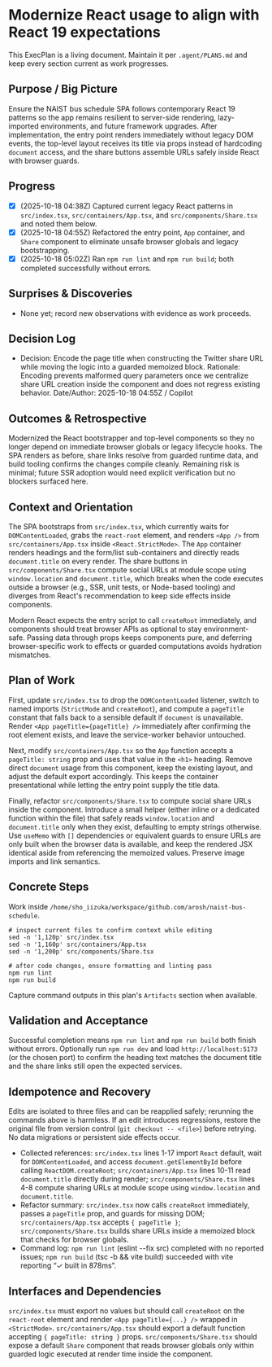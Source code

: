 # Modernize React usage to align with React 19 expectations

This ExecPlan is a living document. Maintain it per `.agent/PLANS.md` and keep every section current as work progresses.

## Purpose / Big Picture

Ensure the NAIST bus schedule SPA follows contemporary React 19 patterns so the app remains resilient to server-side rendering, lazy-imported environments, and future framework upgrades. After implementation, the entry point renders immediately without legacy DOM events, the top-level layout receives its title via props instead of hardcoding `document` access, and the share buttons assemble URLs safely inside React with browser guards.

## Progress

- [x] (2025-10-18 04:38Z) Captured current legacy React patterns in `src/index.tsx`, `src/containers/App.tsx`, and `src/components/Share.tsx` and noted them below.
- [x] (2025-10-18 04:55Z) Refactored the entry point, `App` container, and `Share` component to eliminate unsafe browser globals and legacy bootstrapping.
- [x] (2025-10-18 05:02Z) Ran `npm run lint` and `npm run build`; both completed successfully without errors.

## Surprises & Discoveries

- None yet; record new observations with evidence as work proceeds.

## Decision Log

- Decision: Encode the page title when constructing the Twitter share URL while moving the logic into a guarded memoized block.
    Rationale: Encoding prevents malformed query parameters once we centralize share URL creation inside the component and does not regress existing behavior.
    Date/Author: 2025-10-18 04:55Z / Copilot

## Outcomes & Retrospective

Modernized the React bootstrapper and top-level components so they no longer depend on immediate browser globals or legacy lifecycle hooks. The SPA renders as before, share links resolve from guarded runtime data, and build tooling confirms the changes compile cleanly. Remaining risk is minimal; future SSR adoption would need explicit verification but no blockers surfaced here.

## Context and Orientation

The SPA bootstraps from `src/index.tsx`, which currently waits for `DOMContentLoaded`, grabs the `react-root` element, and renders `<App />` from `src/containers/App.tsx` inside `<React.StrictMode>`. The `App` container renders headings and the form/list sub-containers and directly reads `document.title` on every render. The share buttons in `src/components/Share.tsx` compute social URLs at module scope using `window.location` and `document.title`, which breaks when the code executes outside a browser (e.g., SSR, unit tests, or Node-based tooling) and diverges from React's recommendation to keep side effects inside components.

Modern React expects the entry script to call `createRoot` immediately, and components should treat browser APIs as optional to stay environment-safe. Passing data through props keeps components pure, and deferring browser-specific work to effects or guarded computations avoids hydration mismatches.

## Plan of Work

First, update `src/index.tsx` to drop the `DOMContentLoaded` listener, switch to named imports (`StrictMode` and `createRoot`), and compute a `pageTitle` constant that falls back to a sensible default if `document` is unavailable. Render `<App pageTitle={pageTitle} />` immediately after confirming the root element exists, and leave the service-worker behavior untouched.

Next, modify `src/containers/App.tsx` so the `App` function accepts a `pageTitle: string` prop and uses that value in the `<h1>` heading. Remove direct `document` usage from this component, keep the existing layout, and adjust the default export accordingly. This keeps the container presentational while letting the entry point supply the title data.

Finally, refactor `src/components/Share.tsx` to compute social share URLs inside the component. Introduce a small helper (either inline or a dedicated function within the file) that safely reads `window.location` and `document.title` only when they exist, defaulting to empty strings otherwise. Use `useMemo` with `[]` dependencies or equivalent guards to ensure URLs are only built when the browser data is available, and keep the rendered JSX identical aside from referencing the memoized values. Preserve image imports and link semantics.

## Concrete Steps

Work inside `/home/sho_iizuka/workspace/github.com/arosh/naist-bus-schedule`.

    # inspect current files to confirm context while editing
    sed -n '1,120p' src/index.tsx
    sed -n '1,160p' src/containers/App.tsx
    sed -n '1,200p' src/components/Share.tsx

    # after code changes, ensure formatting and linting pass
    npm run lint
    npm run build

Capture command outputs in this plan's `Artifacts` section when available.

## Validation and Acceptance

Successful completion means `npm run lint` and `npm run build` both finish without errors. Optionally run `npm run dev` and load `http://localhost:5173` (or the chosen port) to confirm the heading text matches the document title and the share links still open the expected services.

## Idempotence and Recovery

Edits are isolated to three files and can be reapplied safely; rerunning the commands above is harmless. If an edit introduces regressions, restore the original file from version control (`git checkout -- <file>`) before retrying. No data migrations or persistent side effects occur.

- Collected references: `src/index.tsx` lines 1-17 import `React` default, wait for `DOMContentLoaded`, and access `document.getElementById` before calling `ReactDOM.createRoot`; `src/containers/App.tsx` lines 10-11 read `document.title` directly during render; `src/components/Share.tsx` lines 4-8 compute sharing URLs at module scope using `window.location` and `document.title`.
- Refactor summary: `src/index.tsx` now calls `createRoot` immediately, passes a `pageTitle` prop, and guards for missing DOM; `src/containers/App.tsx` accepts `{ pageTitle }`; `src/components/Share.tsx` builds share URLs inside a memoized block that checks for browser globals.
- Command log: `npm run lint` (eslint --fix src) completed with no reported issues; `npm run build` (tsc -b && vite build) succeeded with vite reporting “✓ built in 878ms”.

## Interfaces and Dependencies

`src/index.tsx` must export no values but should call `createRoot` on the `react-root` element and render `<App pageTitle={...} />` wrapped in `<StrictMode>`. `src/containers/App.tsx` should export a default function accepting `{ pageTitle: string }` props. `src/components/Share.tsx` should expose a default `Share` component that reads browser globals only within guarded logic executed at render time inside the component.
